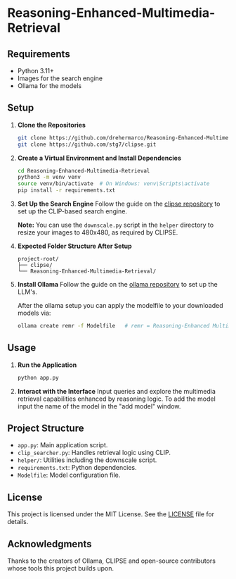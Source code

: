 # Reasoning-Enhanced-Multimedia-Retrieval

## Requirements
- Python 3.11+
- Images for the search engine
- Ollama for the models

## Setup

1. **Clone the Repositories**
   ```bash
   git clone https://github.com/drehermarco/Reasoning-Enhanced-Multimedia-Retrieval.git
   git clone https://github.com/stg7/clipse.git
   ```

2. **Create a Virtual Environment and Install Dependencies**
   ```bash
   cd Reasoning-Enhanced-Multimedia-Retrieval
   python3 -m venv venv
   source venv/bin/activate  # On Windows: venv\Scripts\activate
   pip install -r requirements.txt
   ```

3. **Set Up the Search Engine**
   Follow the guide on the [clipse repository](https://github.com/stg7/clipse?tab=readme-ov-file) to set up the CLIP-based search engine.

   **Note:** You can use the `downscale.py` script in the `helper` directory to resize your images to 480x480, as required by CLIPSE.

4. **Expected Folder Structure After Setup**
   ```
   project-root/
   ├── clipse/
   └── Reasoning-Enhanced-Multimedia-Retrieval/
   ```
5. **Install Ollama**
    Follow the guide on the [ollama repository](https://github.com/ollama/ollama) to set up the LLM's.

    After the ollama setup you can apply the modelfile to your downloaded models via:
    ```bash
    ollama create remr -f Modelfile   # remr = Reasoning‑Enhanced Multimedia Retrieval
    ```

## Usage

1. **Run the Application**
   ```bash
   python app.py
   ```

2. **Interact with the Interface**
   Input queries and explore the multimedia retrieval capabilities enhanced by reasoning logic. To add the model input the name of the model in the "add model" window.

## Project Structure

- `app.py`: Main application script.
- `clip_searcher.py`: Handles retrieval logic using CLIP.
- `helper/`: Utilities including the downscale script.
- `requirements.txt`: Python dependencies.
- `Modelfile`: Model configuration file.

## License

This project is licensed under the MIT License. See the [LICENSE](LICENSE) file for details.

## Acknowledgments

Thanks to the creators of Ollama, CLIPSE and open-source contributors whose tools this project builds upon.
